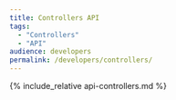 ```yaml
---
title: Controllers API
tags:
  - "Controllers"
  - "API"
audience: developers
permalink: /developers/controllers/
---
```


{% include_relative api-controllers.md %}
